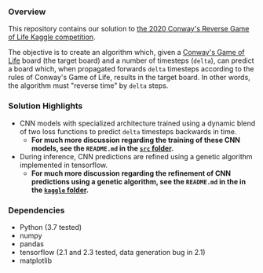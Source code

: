 ### Overview

This repository contains our solution to [the 2020 Conway's Reverse Game of Life Kaggle competition](https://www.kaggle.com/c/conways-reverse-game-of-life-2020).

The objective is to create an algorithm which, given a [Conway's Game of Life](https://en.wikipedia.org/wiki/Conway%27s_Game_of_Life) board (the target board) and a number of timesteps (`delta`), can predict a board which, when propagated forwards `delta` timesteps according to the rules of Conway's Game of Life, results in the target board. In other words, the algorithm must "reverse time" by `delta` steps.

### Solution Highlights

- CNN models with specialized architecture trained using a dynamic blend of two loss functions to predict `delta` timesteps backwards in time.
    * **For much more discussion regarding the training of these CNN models, see the `README.md` in the [`src` folder](https://github.com/morgannewellsun/Reverse-Conway/tree/master/src).**
- During inference, CNN predictions are refined using a genetic algorithm implemented in tensorflow.
    * **For much more discussion regarding the refinement of CNN predictions using a genetic algorithm, see the `README.md` in the in the [`kaggle` folder](https://github.com/morgannewellsun/Reverse-Conway/tree/master/kaggle).**

### Dependencies

- Python (3.7 tested)
- numpy
- pandas
- tensorflow (2.1 and 2.3 tested, data generation bug in 2.1)
- matplotlib

